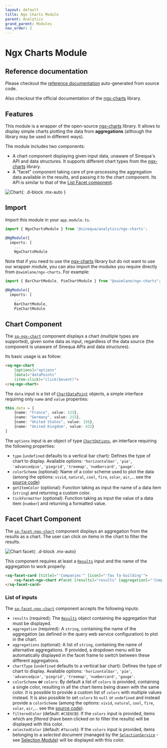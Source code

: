```yaml
---
layout: default
title: Ngx Charts Module
parent: Analytics
grand_parent: Modules
nav_order: 2
---
```


# Ngx Charts Module

## Reference documentation

Please checkout the [reference documentation]({{site.baseurl}}analytics/modules/NgxChartsModule.html) auto-generated from source code.

Also checkout the official documentation of the [ngx-charts](https://swimlane.github.io/ngx-charts/) library.

## Features

This module is a wrapper of the open-source [ngx-charts](https://swimlane.github.io/ngx-charts/) library. It allows to display simple charts plotting the data from **aggregations** (although the library may be used in different ways).

The module includes two components:

- A chart component displaying given input data, unaware of Sinequa's API and data structures. It supports different chart types from the [ngx-charts](https://swimlane.github.io/ngx-charts/) library.
- A "facet" component taking care of pre-processing the aggregation data available in the results, and passing it to the chart component. Its API is similar to that of the [List Facet component]({{site.baseurl}}/modules/components/facet.html#list-facet).

![Chart]({{site.baseurl}}assets/modules/ngx-charts/chart.png){: .d-block .mx-auto }

## Import

Import this module in your `app.module.ts`.

```ts
import { NgxChartsModule } from '@sinequa/analytics/ngx-charts';

@NgModule({
  imports: [
    ...
    NgxChartsModule
```

Note that if you need to use the [ngx-charts](https://swimlane.github.io/ngx-charts/) library but do not want to use our wrapper module, you can also import the modules you require directly from `@swimlane/ngx-charts`. For example:

```ts
import { BarChartModule, PieChartModule } from "@swimlane/ngx-charts";

@NgModule({
  imports: [
    ...
    BarChartModule,
    PieChartModule
```

## Chart Component

The [`sq-ngx-chart`]({{site.baseurl}}analytics/components/NgxChart.html) component displays a chart (multiple types are supported), given some data as input, regardless of the data source (the component is unaware of Sinequa APIs and data structures).

Its basic usage is as follow:

```html
<sq-ngx-chart
    [options]="options"
    [data]="dataPoints"
    (item-click)="click($event)">
</sq-ngx-chart>
```

The `data` input is a list of [`ChartDataPoint`]({{site.baseurl}}analytics/interfaces/ChartDataPoint.html) objects, a simple interface requiring only `name` and `value` properties:

```ts
this.data = [
    {name: "France", value: 123},
    {name: "Germany", value: 215},
    {name: "United States", value: 156},
    {name: "United Kingdom", value: 432}
]
```

The `options` input is an object of type [`ChartOptions`]({{site.baseurl}}analytics/interfaces/ChartOptions.html), an interface requiring the following properties:

- `type` (`undefined` defaults to a vertical bar chart): Defines the type of chart to display. Available options: `'horizontalbar'`, `'pie'`, `'advancedpie'`, `'piegrid'`, `'treemap'`, `'numbercard'`, `'gauge'`.
- `colorScheme` (optional): Name of a color scheme used to plot the data (among the options: `vivid`, `natural`, `cool`, `fire`, `solar`, `air`,... see the [source code](https://github.com/swimlane/ngx-charts/blob/master/projects/swimlane/ngx-charts/src/lib/utils/color-sets.ts))
- `getItemColor` (optional): Function taking as input the name of a data item (`string`) and returning a custom color.
- `tickFormatter` (optional): Function taking as input the value of a data item (`number`) and returning a formatted value.

## Facet Chart Component

<!-- <doc-facet-chart></doc-facet-chart> -->

The [`sq-facet-ngx-chart`]({{site.baseurl}}analytics/components/FacetNgxChart.html) component displays an aggregation from the results as a chart. The user can click on items in the chart to filter the results.

![Chart facet]({{site.baseurl}}assets/modules/facet/facet-chart.png){: .d-block .mx-auto}

This component requires at least a [`Results`]({{site.baseurl}}core/interfaces/Results.html) input and the name of the aggregation to work properly.

```html
<sq-facet-card [title]="'Companies'" [icon]="'fas fa-building'">
    <sq-facet-ngx-chart #facet [results]="results" [aggregation]="'Company'"></sq-facet-ngx-chart>
</sq-facet-card>
```

### List of inputs

The [`sq-facet-ngx-chart`]({{site.baseurl}}analytics/components/FacetNgxChart.html) component accepts the following inputs:

- `results` (required): The [`Results`]({{site.baseurl}}core/interfaces/Results.html) object containing the aggregation that must be displayed.
- `aggregation` (required): A `string`, containing the name of the aggregation (as defined in the query web service configuration) to plot in the chart.
- `aggregations` (optional): A list of `string`, containing the name of alternative aggregations. If provided, a dropdown menu will be automatically displayed in the facet frame to switch between these different aggregations.
- `chartType` (`undefined` defaults to a vertical bar chart): Defines the type of chart to display. Available options: `'horizontalbar'`, `'pie'`, `'advancedpie'`, `'piegrid'`, `'treemap'`, `'numbercard'`, `'gauge'`.
- `colorScheme` **or** `colors`: By default a list of `colors` is provided, containing a single color, resulting in all the chart items being drawn with the same color. It is possible to provide a custom list of `colors` with multiple values instead. It is also possible to set `colors` to `null` or `undefined` and instead provide a `colorScheme` (among the options: `vivid`, `natural`, `cool`, `fire`, `solar`, `air`,... see the [source code](https://github.com/swimlane/ngx-charts/blob/master/projects/swimlane/ngx-charts/src/lib/utils/color-sets.ts)).
- `filteredColor` (default: `#C3E6CB`): If the `colors` input is provided, items which are *filtered* (have been clicked on to filter the results) will be displayed with this color.
- `selectedColor` (default: `#7acce5`): If the `colors` input is provided, items belonging to a *selected* document (managed by the [`SelectionService`]({{site.baseurl}}components/injectables/SelectionService.html) - see [Selection Module]({{site.baseurl}}/modules/components/selection.html)) will be displayed with this color.
